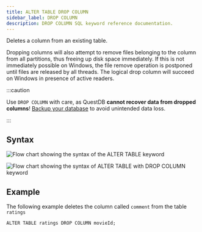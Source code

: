 ```yaml
---
title: ALTER TABLE DROP COLUMN
sidebar_label: DROP COLUMN
description: DROP COLUMN SQL keyword reference documentation.
---
```


Deletes a column from an existing table.

Dropping columns will also attempt to remove files belonging to the column from
all partitions, thus freeing up disk space immediately. If this is not
immediately possible on Windows, the file remove operation is postponed until
files are released by all threads. The logical drop column will succeed on
Windows in presence of active readers.

:::caution

Use `DROP COLUMN` with care, as QuestDB **cannot recover data from dropped
columns**! [Backup your database](/docs/operations/backup/) to avoid unintended
data loss.

:::

## Syntax

![Flow chart showing the syntax of the ALTER TABLE keyword](/images/docs/diagrams/alterTable.svg)

![Flow chart showing the syntax of ALTER TABLE with DROP COLUMN keyword](/images/docs/diagrams/alterTableDropColumn.svg)

## Example

The following example deletes the column called `comment` from the table
`ratings`

```questdb-sql title="Dropping a column"
ALTER TABLE ratings DROP COLUMN movieId;
```
